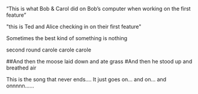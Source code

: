 
 “This is what Bob & Carol did on Bob’s computer when working on the first feature”

 "this is Ted and Alice checking in on their first feature"


Sometimes the best kind of something is nothing

second round carole carole carole

##And then the moose laid down and ate grass
#And then he stood up and breathed air


This is the song that never ends.... It just goes on... and on... and onnnnn......